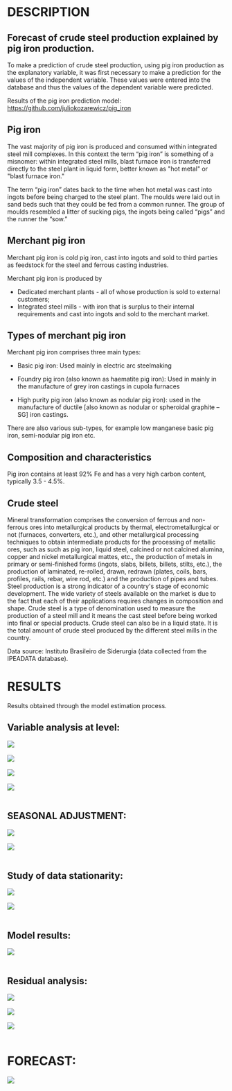 # **DESCRIPTION**

## Forecast of crude steel production explained by pig iron production.
To make a prediction of crude steel production, using pig iron production as the explanatory variable, it was first necessary to make a prediction for the values of the independent variable. These values were entered into the database and thus the values of the dependent variable were predicted.

Results of the pig iron prediction model: https://github.com/juliokozarewicz/pig_iron

## Pig iron
The vast majority of pig iron is produced and consumed within integrated steel mill complexes. In this context the term “pig iron” is something of a misnomer: within integrated steel mills, blast furnace iron is transferred directly to the steel plant in liquid form, better known as "hot metal" or "blast furnace iron."

The term “pig iron” dates back to the time when hot metal was cast into ingots before being charged to the steel plant. The moulds were laid out in sand beds such that they could be fed from a common runner. The group of moulds resembled a litter of sucking pigs, the ingots being called “pigs” and the runner the “sow.”

## Merchant pig iron
Merchant pig iron is cold pig iron, cast into ingots and sold to third parties as feedstock for the steel and ferrous casting industries.

Merchant pig iron is produced by

* Dedicated merchant plants - all of whose production is sold to external customers; 
* Integrated steel mills - with iron that is surplus to their internal requirements and cast into ingots and sold to the merchant market.

## Types of merchant pig iron
Merchant pig iron comprises three main types:

* Basic pig iron:
  Used mainly in electric arc steelmaking

* Foundry pig iron (also known as haematite pig iron): 
  Used in mainly in the manufacture of grey iron castings in cupola furnaces

* High purity pig iron (also known as nodular pig iron): 
  used in the manufacture of ductile [also known as nodular or spheroidal graphite – SG] iron castings.

There are also various sub-types, for example low manganese basic pig iron, semi-nodular pig iron etc.

## Composition and characteristics
Pig iron contains at least 92% Fe and has a very high carbon content, typically 3.5 - 4.5%.

## Crude steel
Mineral transformation comprises the conversion of ferrous and non-ferrous ores into metallurgical products by thermal, electrometallurgical or not (furnaces, converters, etc.), and other metallurgical processing techniques to obtain intermediate products for the processing of metallic ores, such as such as pig iron, liquid steel, calcined or not calcined alumina, copper and nickel metallurgical mattes, etc., the production of metals in primary or semi-finished forms (ingots, slabs, billets, billets, stilts, etc.), the production of laminated, re-rolled, drawn, redrawn (plates, coils, bars, profiles, rails, rebar, wire rod, etc.) and the production of pipes and tubes. Steel production is a strong indicator of a country's stage of economic development. The wide variety of steels available on the market is due to the fact that each of their applications requires changes in composition and shape. Crude steel is a type of denomination used to measure the production of a steel mill and it means the cast steel before being worked into final or special products. Crude steel can also be in a liquid state. It is the total amount of crude steel produced by the different steel mills in the country.

Data source: Instituto Brasileiro de Siderurgia (data collected from the IPEADATA database).

# **RESULTS**
Results obtained through the model estimation process.

## Variable analysis at level:
<img src="4_results/1_time_serie.jpg"> <br /> <br />
<img src="4_results/2_fac_facp_level.jpg"> <br /> <br />
<img src="4_results/3_periodogram_level.jpg"> <br /> <br />
<img src="4_results/4.jpg"> <br /> <br />

## SEASONAL ADJUSTMENT:
<img src="4_results/5_x13_results.jpg"> <br /> <br />
<img src="4_results/6_x13_seasonal_adjustment.jpg"> <br /> <br />

## Study of data stationarity:
<img src="4_results/7.jpg"> <br /> <br />
<img src="4_results/8.jpg"> <br /> <br />


## Model results:
<img src="4_results/9.jpg"> <br /> <br />

## Residual analysis:
<img src="4_results/10_residuals (acf and pacf).jpg"> <br /> <br />
<img src="4_results/11_residuals (frequency distribution).jpg"> <br /> <br />
<img src="4_results/12_residuals (time serie).jpg"> <br /> <br />

# FORECAST:
<img src="4_results/13_observed_fitted_predict.jpg"> <br /> <br />